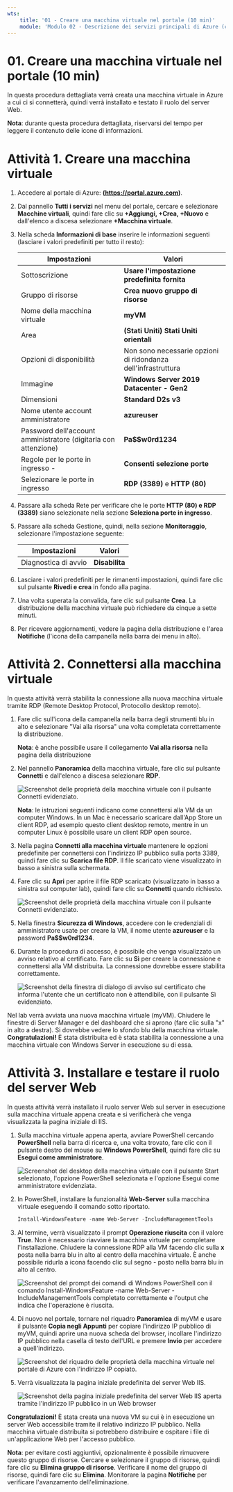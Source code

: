 ```yaml
---
wts:
    title: '01 - Creare una macchina virtuale nel portale (10 min)'
    module: 'Modulo 02 - Descrizione dei servizi principali di Azure (carichi di lavoro)'
---
```

# 01. Creare una macchina virtuale nel portale (10 min)

In questa procedura dettagliata verrà creata una macchina virtuale in Azure a cui ci si connetterà, quindi verrà installato e testato il ruolo del server Web. 

**Nota**: durante questa procedura dettagliata, riservarsi del tempo per leggere il contenuto delle icone di informazioni. 

# Attività 1. Creare una macchina virtuale 
1. Accedere al portale di Azure: **(https://portal.azure.com)**.

3. Dal pannello **Tutti i servizi** nel menu del portale, cercare e selezionare **Macchine virtuali**, quindi fare clic su **+Aggiungi, +Crea, +Nuovo** e dall'elenco a discesa selezionare **+Macchina virtuale**.

4. Nella scheda **Informazioni di base** inserire le informazioni seguenti (lasciare i valori predefiniti per tutto il resto):

    | Impostazioni | Valori |
    |  -- | -- |
    | Sottoscrizione | **Usare l'impostazione predefinita fornita** |
    | Gruppo di risorse | **Crea nuovo gruppo di risorse** |
    | Nome della macchina virtuale | **myVM** |
    | Area | **(Stati Uniti) Stati Uniti orientali**|
    | Opzioni di disponibilità | Non sono necessarie opzioni di ridondanza dell'infrastruttura|
    | Immagine | **Windows Server 2019 Datacenter - Gen2**|
    | Dimensioni | **Standard D2s v3**|
    | Nome utente account amministratore | **azureuser** |
    | Password dell'account amministratore (digitarla con attenzione) | **Pa$$w0rd1234**|
    | Regole per le porte in ingresso - | **Consenti selezione porte**|
    | Selezionare le porte in ingresso | **RDP (3389)** e **HTTP (80)**| 

5. Passare alla scheda Rete per verificare che le porte **HTTP (80) e RDP (3389)** siano selezionate nella sezione **Seleziona porte in ingresso**.

6. Passare alla scheda Gestione, quindi, nella sezione **Monitoraggio**, selezionare l'impostazione seguente:

    | Impostazioni | Valori |
    | -- | -- |
    | Diagnostica di avvio | **Disabilita**|

7. Lasciare i valori predefiniti per le rimanenti impostazioni, quindi fare clic sul pulsante **Rivedi e crea** in fondo alla pagina.

8. Una volta superata la convalida, fare clic sul pulsante **Crea**. La distribuzione della macchina virtuale può richiedere da cinque a sette minuti.

9. Per ricevere aggiornamenti, vedere la pagina della distribuzione e l'area **Notifiche** (l'icona della campanella nella barra dei menu in alto).

# Attività 2. Connettersi alla macchina virtuale

In questa attività verrà stabilita la connessione alla nuova macchina virtuale tramite RDP (Remote Desktop Protocol, Protocollo desktop remoto). 

1. Fare clic sull'icona della campanella nella barra degli strumenti blu in alto e selezionare "Vai alla risorsa" una volta completata correttamente la distribuzione. 

    **Nota**: è anche possibile usare il collegamento **Vai alla risorsa** nella pagina della distribuzione 

2. Nel pannello **Panoramica** della macchina virtuale, fare clic sul pulsante **Connetti** e dall'elenco a discesa selezionare **RDP**.

    ![Screenshot delle proprietà della macchina virtuale con il pulsante Connetti evidenziato.](../images/0101.png)

    **Nota**: le istruzioni seguenti indicano come connettersi alla VM da un computer Windows. In un Mac è necessario scaricare dall'App Store un client RDP, ad esempio questo client desktop remoto, mentre in un computer Linux è possibile usare un client RDP open source.

2. Nella pagina **Connetti alla macchina virtuale** mantenere le opzioni predefinite per connettersi con l'indirizzo IP pubblico sulla porta 3389, quindi fare clic su **Scarica file RDP**. Il file scaricato viene visualizzato in basso a sinistra sulla schermata.

3. Fare clic su **Apri** per aprire il file RDP scaricato (visualizzato in basso a sinistra sul computer lab), quindi fare clic su **Connetti** quando richiesto. 

    ![Screenshot delle proprietà della macchina virtuale con il pulsante Connetti evidenziato. ](../images/0102.png)

4. Nella finestra **Sicurezza di Windows**, accedere con le credenziali di amministratore usate per creare la VM, il nome utente **azureuser** e la password **Pa$$w0rd1234**. 

5. Durante la procedura di accesso, è possibile che venga visualizzato un avviso relativo al certificato. Fare clic su **Sì** per creare la connessione e connettersi alla VM distribuita. La connessione dovrebbe essere stabilita correttamente.

    ![Screenshot della finestra di dialogo di avviso sul certificato che informa l'utente che un certificato non è attendibile, con il pulsante Sì evidenziato. ](../images/0104.png)

Nel lab verrà avviata una nuova macchina virtuale (myVM). Chiudere le finestre di Server Manager e del dashboard che si aprono (fare clic sulla "x" in alto a destra). Si dovrebbe vedere lo sfondo blu della macchina virtuale. **Congratulazioni!** È stata distribuita ed è stata stabilita la connessione a una macchina virtuale con Windows Server in esecuzione su di essa. 

# Attività 3. Installare e testare il ruolo del server Web

In questa attività verrà installato il ruolo server Web sul server in esecuzione sulla macchina virtuale appena creata e si verificherà che venga visualizzata la pagina iniziale di IIS. 

1. Sulla macchina virtuale appena aperta, avviare PowerShell cercando **PowerShell** nella barra di ricerca e, una volta trovato, fare clic con il pulsante destro del mouse su **Windows PowerShell**, quindi fare clic su **Esegui come amministratore**.

    ![Screenshot del desktop della macchina virtuale con il pulsante Start selezionato, l'opzione PowerShell selezionata e l'opzione Esegui come amministratore evidenziata.](../images/0105.png)

2. In PowerShell, installare la funzionalità **Web-Server** sulla macchina virtuale eseguendo il comando sotto riportato. 

    ```PowerShell
    Install-WindowsFeature -name Web-Server -IncludeManagementTools
    ```
  
3. Al termine, verrà visualizzato il prompt **Operazione riuscita** con il valore **True**. Non è necessario riavviare la macchina virtuale per completare l'installazione. Chiudere la connessione RDP alla VM facendo clic sulla **x** posta nella barra blu in alto al centro della macchina virtuale. È anche possibile ridurla a icona facendo clic sul segno **-** posto nella barra blu in alto al centro.

    ![Screenshot del prompt dei comandi di Windows PowerShell con il comando Install-WindowsFeature -name Web-Server -IncludeManagementTools completato correttamente e l'output che indica che l'operazione è riuscita.](../images/0106.png)

4. Di nuovo nel portale, tornare nel riquadro **Panoramica** di myVM e usare il pulsante **Copia negli Appunti** per copiare l'indirizzo IP pubblico di myVM, quindi aprire una nuova scheda del browser, incollare l'indirizzo IP pubblico nella casella di testo dell'URL e premere **Invio** per accedere a quell'indirizzo.

    ![Screenshot del riquadro delle proprietà della macchina virtuale nel portale di Azure con l'indirizzo IP copiato.](../images/0107.png)

5. Verrà visualizzata la pagina iniziale predefinita del server Web IIS.

    ![Screenshot della pagina iniziale predefinita del server Web IIS aperta tramite l'indirizzo IP pubblico in un Web browser](../images/0108.png)

**Congratulazioni!** È stata creata una nuova VM su cui è in esecuzione un server Web accessibile tramite il relativo indirizzo IP pubblico. Nella macchina virtuale distribuita si potrebbero distribuire e ospitare i file di un'applicazione Web per l'accesso pubblico.


**Nota**: per evitare costi aggiuntivi, opzionalmente è possibile rimuovere questo gruppo di risorse. Cercare e selezionare il gruppo di risorse, quindi fare clic su **Elimina gruppo di risorse**. Verificare il nome del gruppo di risorse, quindi fare clic su **Elimina**. Monitorare la pagina **Notifiche** per verificare l'avanzamento dell'eliminazione.
